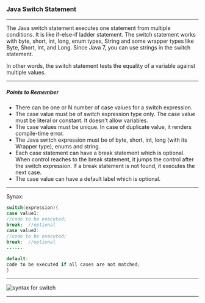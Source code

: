 ### Java Switch Statement

----

The Java switch statement executes one statement from multiple conditions. It is like if-else-if ladder statement. The switch statement works with byte, short, int, long, enum types, String and some wrapper types like Byte, Short, Int, and Long. Since Java 7, you can use strings in the switch statement.

In other words, the switch statement tests the equality of a variable against multiple values.

------

##### Points to Remember


   - There can be one or N number of case values for a switch expression.
   - The case value must be of switch expression type only. The case value must be literal or constant. It doesn't allow variables.
   - The case values must be unique. In case of duplicate value, it renders compile-time error.
   - The Java switch expression must be of byte, short, int, long (with its Wrapper type), enums and string.
   - Each case statement can have a break statement which is optional. When control reaches to the break statement, it jumps the control after the switch expression. If a break statement is not found, it executes the next case.
   - The case value can have a default label which is optional.
   
 -------
 
 Synax:
 
 ```java
switch(expression){    
case value1:    
 //code to be executed;    
 break;  //optional  
case value2:    
 //code to be executed;    
 break;  //optional  
......    
    
default:     
 code to be executed if all cases are not matched;    
}  
```



----

![syntax for switch](https://static.javatpoint.com/cpages/images/cswitch.png)

-----


